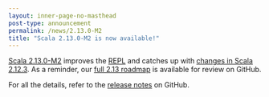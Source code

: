 ```yaml
---
layout: inner-page-no-masthead
post-type: announcement
permalink: /news/2.13.0-M2
title: "Scala 2.13.0-M2 is now available!"
---
```

[Scala 2.13.0-M2](https://github.com/scala/scala/releases/tag/v2.13.0-M2) improves the [REPL](https://github.com/scala/scala/pull/5903) and catches up with [changes in Scala 2.12.3](https://github.com/scala/scala/releases/tag/v2.12.3).
As a reminder, our [full 2.13 roadmap](https://github.com/scala/scala-dev/issues/324) is available for review on GitHub.

For all the details, refer to the [release notes](https://github.com/scala/scala/releases/tag/v2.13.0-M2) on GitHub.
